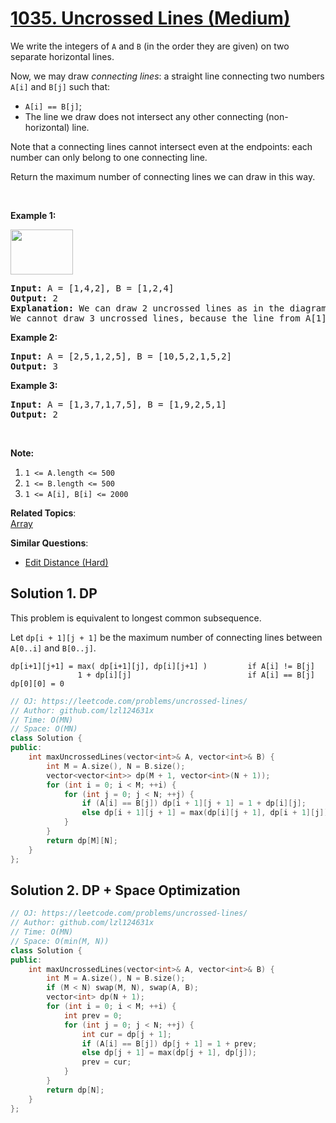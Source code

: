 # [1035. Uncrossed Lines (Medium)](https://leetcode.com/problems/uncrossed-lines/)

<p>We write the integers of <code>A</code> and <code>B</code>&nbsp;(in the order they are given) on two separate horizontal lines.</p>

<p>Now, we may draw <em>connecting lines</em>: a straight line connecting two numbers <code>A[i]</code> and <code>B[j]</code>&nbsp;such that:</p>

<ul>
	<li><code>A[i] == B[j]</code>;</li>
	<li>The line we draw does not intersect any other connecting (non-horizontal) line.</li>
</ul>

<p>Note that a connecting lines cannot intersect even at the endpoints:&nbsp;each number can only belong to one connecting line.</p>

<p>Return the maximum number of connecting lines we can draw in this way.</p>

<p>&nbsp;</p>

<p><strong>Example 1:</strong></p>
<img alt="" src="https://assets.leetcode.com/uploads/2019/04/26/142.png" style="width: 100px; height: 72px;">
<pre><strong>Input: </strong>A = <span id="example-input-1-1">[1,4,2]</span>, B = <span id="example-input-1-2">[1,2,4]</span>
<strong>Output: </strong><span id="example-output-1">2</span>
<strong>Explanation: </strong>We can draw 2 uncrossed lines as in the diagram.
We cannot draw 3 uncrossed lines, because the line from A[1]=4 to B[2]=4 will intersect the line from A[2]=2 to B[1]=2.
</pre>

<div>
<p><strong>Example 2:</strong></p>

<pre><strong>Input: </strong>A = <span id="example-input-2-1">[2,5,1,2,5]</span>, B = <span id="example-input-2-2">[10,5,2,1,5,2]</span>
<strong>Output: </strong><span id="example-output-2">3</span>
</pre>

<div>
<p><strong>Example 3:</strong></p>

<pre><strong>Input: </strong>A = <span id="example-input-3-1">[1,3,7,1,7,5]</span>, B = <span id="example-input-3-2">[1,9,2,5,1]</span>
<strong>Output: </strong><span id="example-output-3">2</span></pre>

<p>&nbsp;</p>
</div>
</div>

<p><strong>Note:</strong></p>

<ol>
	<li><code>1 &lt;= A.length &lt;= 500</code></li>
	<li><code>1 &lt;= B.length &lt;= 500</code></li>
	<li><code><font face="monospace">1 &lt;= A[i], B[i] &lt;= 2000</font></code></li>
</ol>


**Related Topics**:  
[Array](https://leetcode.com/tag/array/)

**Similar Questions**:
* [Edit Distance (Hard)](https://leetcode.com/problems/edit-distance/)

## Solution 1. DP
This problem is equivalent to longest common subsequence.

Let `dp[i + 1][j + 1]` be the maximum number of connecting lines between `A[0..i]` and `B[0..j]`.

```
dp[i+1][j+1] = max( dp[i+1][j], dp[i][j+1] )         if A[i] != B[j]
               1 + dp[i][j]                          if A[i] == B[j]
dp[0][0] = 0
```

```cpp
// OJ: https://leetcode.com/problems/uncrossed-lines/
// Author: github.com/lzl124631x
// Time: O(MN)
// Space: O(MN)
class Solution {
public:
    int maxUncrossedLines(vector<int>& A, vector<int>& B) {
        int M = A.size(), N = B.size();
        vector<vector<int>> dp(M + 1, vector<int>(N + 1));
        for (int i = 0; i < M; ++i) {
            for (int j = 0; j < N; ++j) {
                if (A[i] == B[j]) dp[i + 1][j + 1] = 1 + dp[i][j];
                else dp[i + 1][j + 1] = max(dp[i][j + 1], dp[i + 1][j]);
            }
        }
        return dp[M][N];
    }
};
```

## Solution 2. DP + Space Optimization

```cpp
// OJ: https://leetcode.com/problems/uncrossed-lines/
// Author: github.com/lzl124631x
// Time: O(MN)
// Space: O(min(M, N))
class Solution {
public:
    int maxUncrossedLines(vector<int>& A, vector<int>& B) {
        int M = A.size(), N = B.size();
        if (M < N) swap(M, N), swap(A, B);
        vector<int> dp(N + 1);
        for (int i = 0; i < M; ++i) {
            int prev = 0;
            for (int j = 0; j < N; ++j) {
                int cur = dp[j + 1];
                if (A[i] == B[j]) dp[j + 1] = 1 + prev;
                else dp[j + 1] = max(dp[j + 1], dp[j]);
                prev = cur;
            }
        }
        return dp[N];
    }
};
```